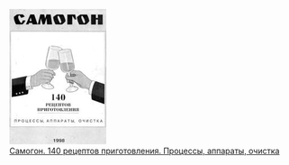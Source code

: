 ![](Самогон.%20140%20рецептов%20приготовления.%20Процессы,%20аппараты,%20очистка.jpg)  
[Самогон. 140 рецептов приготовления. Процессы, аппараты, очистка](Самогон.%20140%20рецептов%20приготовления.%20Процессы,%20аппараты,%20очистка.md)
